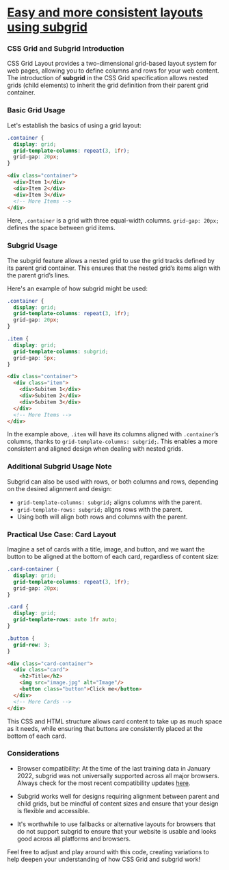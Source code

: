 # [Easy and more consistent layouts using subgrid](https://youtu.be/IIQa9f0REtM)


### CSS Grid and Subgrid Introduction

CSS Grid Layout provides a two-dimensional grid-based layout system for web pages, allowing you to define columns and rows for your web content. The introduction of **subgrid** in the CSS Grid specification allows nested grids (child elements) to inherit the grid definition from their parent grid container. 

### Basic Grid Usage

Let's establish the basics of using a grid layout:

```css
.container {
  display: grid;
  grid-template-columns: repeat(3, 1fr);
  grid-gap: 20px;
}
```
```html
<div class="container">
  <div>Item 1</div>
  <div>Item 2</div>
  <div>Item 3</div>
  <!-- More Items -->
</div>
```
Here, `.container` is a grid with three equal-width columns. `grid-gap: 20px;` defines the space between grid items.

### Subgrid Usage

The subgrid feature allows a nested grid to use the grid tracks defined by its parent grid container. This ensures that the nested grid’s items align with the parent grid’s lines.

Here's an example of how subgrid might be used:

```css
.container {
  display: grid;
  grid-template-columns: repeat(3, 1fr);
  grid-gap: 20px;
}

.item {
  display: grid;
  grid-template-columns: subgrid;
  grid-gap: 5px;
}
```
```html
<div class="container">
  <div class="item">
    <div>Subitem 1</div>
    <div>Subitem 2</div>
    <div>Subitem 3</div>
  </div>
  <!-- More Items -->
</div>
```
In the example above, `.item` will have its columns aligned with `.container`’s columns, thanks to `grid-template-columns: subgrid;`. This enables a more consistent and aligned design when dealing with nested grids.

### Additional Subgrid Usage Note

Subgrid can also be used with rows, or both columns and rows, depending on the desired alignment and design:

- `grid-template-columns: subgrid;` aligns columns with the parent.
- `grid-template-rows: subgrid;` aligns rows with the parent.
- Using both will align both rows and columns with the parent.

### Practical Use Case: Card Layout

Imagine a set of cards with a title, image, and button, and we want the button to be aligned at the bottom of each card, regardless of content size:

```css
.card-container {
  display: grid;
  grid-template-columns: repeat(3, 1fr);
  grid-gap: 20px;
}

.card {
  display: grid;
  grid-template-rows: auto 1fr auto;
}

.button {
  grid-row: 3;
}
```
```html
<div class="card-container">
  <div class="card">
    <h2>Title</h2>
    <img src="image.jpg" alt="Image"/>
    <button class="button">Click me</button>
  </div>
  <!-- More Cards -->
</div>
```
This CSS and HTML structure allows card content to take up as much space as it needs, while ensuring that buttons are consistently placed at the bottom of each card.

### Considerations

- Browser compatibility: At the time of the last training data in January 2022, subgrid was not universally supported across all major browsers. Always check for the most recent compatibility updates [here](https://caniuse.com/css-subgrid).
  
- Subgrid works well for designs requiring alignment between parent and child grids, but be mindful of content sizes and ensure that your design is flexible and accessible.

- It's worthwhile to use fallbacks or alternative layouts for browsers that do not support subgrid to ensure that your website is usable and looks good across all platforms and browsers.

Feel free to adjust and play around with this code, creating variations to help deepen your understanding of how CSS Grid and subgrid work!

